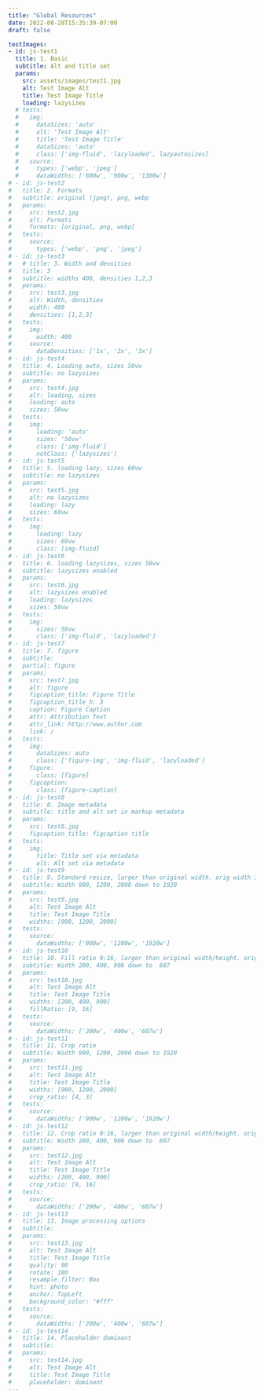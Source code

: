 ```yaml
---
title: "Global Resources"
date: 2022-08-28T15:35:39-07:00
draft: false

testImages:
- id: js-test1
  title: 1. Basic
  subtitle: Alt and title set
  params:
    src: assets/images/test1.jpg
    alt: Test Image Alt
    title: Test Image Title
    loading: lazysizes
  # tests:
  #   img:
  #     dataSizes: 'auto'
  #     alt: 'Test Image Alt'
  #     title: 'Test Image Title'
  #     dataSizes: 'auto'
  #     class: ['img-fluid', 'lazyloaded', lazyautosizes]
  #   source: 
  #     types: ['webp', 'jpeg']
  #     dataWidths: ['600w', '900w', '1300w']
# - id: js-test2
#   title: 2. Formats
#   subtitle: original (jpeg), png, webp
#   params:
#     src: test2.jpg
#     alt: Formats
#     formats: [original, png, webp]
#   tests: 
#     source:
#       types: ['webp', 'png', 'jpeg'] 
# - id: js-test3
#   # title: 3. Width and densities
#   title: 3
#   subtitle: widths 400, densities 1,2,3
#   params:
#     src: test3.jpg
#     alt: Width, densities
#     width: 400
#     densities: [1,2,3]
#   tests:
#     img:
#       width: 400
#     source: 
#       dataDensities: ['1x', '2x', '3x']
# - id: js-test4
#   title: 4. Loading auto, sizes 50vw
#   subtitle: no lazysizes
#   params:
#     src: test4.jpg
#     alt: loading, sizes
#     loading: auto
#     sizes: 50vw
#   tests:
#     img: 
#       loading: 'auto'
#       sizes: '50vw'
#       class: ['img-fluid']
#       notClass: ['lazysizes']
# - id: js-test5
#   title: 5. loading lazy, sizes 60vw
#   subtitle: no lazysizes
#   params:
#     src: test5.jpg
#     alt: no lazysizes
#     loading: lazy
#     sizes: 60vw
#   tests:
#     img: 
#       loading: lazy
#       sizes: 60vw
#       class: [img-fluid]
# - id: js-test6
#   title: 6. loading lazysizes, sizes 50vw
#   subtitle: lazysizes enabled
#   params:
#     src: test6.jpg
#     alt: lazysizes enabled
#     loading: lazysizes
#     sizes: 50vw
#   tests:
#     img:
#       sizes: 50vw
#       class: ['img-fluid', 'lazyloaded']
# - id: js-test7
#   title: 7. figure
#   subtitle: 
#   partial: figure
#   params:
#     src: test7.jpg
#     alt: figure
#     figcaption_title: Figure Title
#     figcaption_title_h: 3
#     caption: Figure Caption
#     attr: Attribution Text
#     attr_link: http://www.author.com
#     link: /
#   tests:
#     img:
#       dataSizes: auto
#       class: ['figure-img', 'img-fluid', 'lazyloaded']
#     figure:
#       class: [figure]
#     figcaption:
#       class: [figure-caption]
# - id: js-test8
#   title: 8. Image metadata
#   subtitle: title and alt set in markup metadata
#   params:
#     src: test8.jpg
#     figcaption_title: figcaption title
#   tests:
#     img:
#       title: Title set via metadata
#       alt: Alt set via metadata
# - id: js-test9
#   title: 9. Standard resize, larger than original width. orig width 1920px
#   subtitle: Width 900, 1200, 2000 down to 1920
#   params:
#     src: test9.jpg
#     alt: Test Image Alt
#     title: Test Image Title
#     widths: [900, 1200, 2000]
#   tests:
#     source: 
#       dataWidths: ['900w', '1200w', '1920w']
# - id: js-test10
#   title: 10. Fill ratio 9:16, larger than original width/height. orig width 1920px
#   subtitle: Width 200, 400, 900 down to  607
#   params:
#     src: test10.jpg
#     alt: Test Image Alt
#     title: Test Image Title
#     widths: [200, 400, 900]
#     fillRatio: [9, 16]
#   tests:
#     source: 
#       dataWidths: ['200w', '400w', '607w']
# - id: js-test11
#   title: 11. Crop ratio
#   subtitle: Width 900, 1200, 2000 down to 1920
#   params:
#     src: test11.jpg
#     alt: Test Image Alt
#     title: Test Image Title
#     widths: [900, 1200, 2000]
#     crop_ratio: [4, 3]
#   tests:
#     source: 
#       dataWidths: ['900w', '1200w', '1920w']
# - id: js-test12
#   title: 12. Crop ratio 9:16, larger than original width/height. orig width 1920px
#   subtitle: Width 200, 400, 900 down to  607
#   params:
#     src: test12.jpg
#     alt: Test Image Alt
#     title: Test Image Title
#     widths: [200, 400, 900]
#     crop_ratio: [9, 16]
#   tests:
#     source: 
#       dataWidths: ['200w', '400w', '607w']
# - id: js-test13
#   title: 13. Image processing options
#   subtitle: 
#   params:
#     src: test13.jpg
#     alt: Test Image Alt
#     title: Test Image Title
#     quality: 90
#     rotate: 180
#     resample_filter: Box
#     hint: photo
#     anchor: TopLeft
#     background_color: "#fff"
#   tests:
#     source: 
#       dataWidths: ['200w', '400w', '607w']
# - id: js-test14
#   title: 14. Placeholder dominant
#   subtitle: 
#   params:
#     src: test14.jpg
#     alt: Test Image Alt
#     title: Test Image Title
#     placeholder: dominant
---
```

